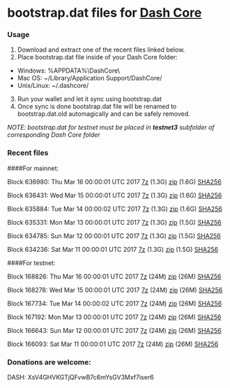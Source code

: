 # bootstrap.dat files for [Dash Core](https://www.dash.org)

### Usage

1. Download and extract one of the recent files linked below.
2. Place bootstrap.dat file inside of your Dash Core folder:
 - Windows: %APPDATA%\DashCore\
 - Mac OS: ~/Library/Application Support/DashCore/
 - Unix/Linux: ~/.dashcore/
3. Run your wallet and let it sync using bootstrap.dat
4. Once sync is done bootstrap.dat file will be renamed to bootstrap.dat.old automagically and can be safely removed.

_NOTE: bootstrap.dat for testnet must be placed in **testnet3** subfolder of corresponding Dash Core folder_

### Recent files

####For mainnet:

Block 636980: Thu Mar 16 00:00:01 UTC 2017 [7z](https://transfer.sh/e2WS9/bootstrap.dat.20170316.7z) (1.3G) [zip](https://transfer.sh/Im6jr/bootstrap.dat.20170316.zip) (1.6G) [SHA256](https://transfer.sh/Tecvy/sha256.txt)

Block 636431: Wed Mar 15 00:00:01 UTC 2017 [7z](https://transfer.sh/wc83j/bootstrap.dat.20170315.7z) (1.3G) [zip](https://transfer.sh/FZPuJ/bootstrap.dat.20170315.zip) (1.6G) [SHA256](https://transfer.sh/eYcHI/sha256.txt)

Block 635884: Tue Mar 14 00:00:02 UTC 2017 [7z](https://transfer.sh/BYKJU/bootstrap.dat.20170314.7z) (1.3G) [zip](https://transfer.sh/lxV9d/bootstrap.dat.20170314.zip) (1.6G) [SHA256](https://transfer.sh/hpkfe/sha256.txt)

Block 635331: Mon Mar 13 00:00:01 UTC 2017 [7z](https://transfer.sh/NDHui/bootstrap.dat.20170313.7z) (1.3G) [zip](https://transfer.sh/xspHs/bootstrap.dat.20170313.zip) (1.5G) [SHA256](https://transfer.sh/ifQ2e/sha256.txt)

Block 634785: Sun Mar 12 00:00:01 UTC 2017 [7z](https://transfer.sh/1487d0/bootstrap.dat.20170312.7z) (1.3G) [zip](https://transfer.sh/NZmcJ/bootstrap.dat.20170312.zip) (1.5G) [SHA256](https://transfer.sh/kniak/sha256.txt)

Block 634236: Sat Mar 11 00:00:01 UTC 2017 [7z](https://transfer.sh/ceNTz/bootstrap.dat.20170311.7z) (1.3G) [zip](https://transfer.sh/p4skU/bootstrap.dat.20170311.zip) (1.5G) [SHA256](https://transfer.sh/m5miX/sha256.txt)

####For testnet:

Block 168826: Thu Mar 16 00:00:01 UTC 2017 [7z](https://transfer.sh/y52DL/bootstrap.dat.20170316.7z) (24M) [zip](https://transfer.sh/TSyjM/bootstrap.dat.20170316.zip) (26M) [SHA256](https://transfer.sh/VApL4/sha256.txt)

Block 168278: Wed Mar 15 00:00:01 UTC 2017 [7z](https://transfer.sh/5N24b/bootstrap.dat.20170315.7z) (24M) [zip](https://transfer.sh/CVXsW/bootstrap.dat.20170315.zip) (26M) [SHA256](https://transfer.sh/uzOCQ/sha256.txt)

Block 167734: Tue Mar 14 00:00:02 UTC 2017 [7z](https://transfer.sh/9UZa9/bootstrap.dat.20170314.7z) (24M) [zip](https://transfer.sh/12k2X4/bootstrap.dat.20170314.zip) (26M) [SHA256](https://transfer.sh/ppn7V/sha256.txt)

Block 167192: Mon Mar 13 00:00:01 UTC 2017 [7z](https://transfer.sh/mx9WV/bootstrap.dat.20170313.7z) (24M) [zip](https://transfer.sh/g8nXD/bootstrap.dat.20170313.zip) (26M) [SHA256](https://transfer.sh/V8bAE/sha256.txt)

Block 166643: Sun Mar 12 00:00:01 UTC 2017 [7z](https://transfer.sh/g3Djg/bootstrap.dat.20170312.7z) (24M) [zip](https://transfer.sh/ZU239/bootstrap.dat.20170312.zip) (26M) [SHA256](https://transfer.sh/IKPSW/sha256.txt)

Block 166093: Sat Mar 11 00:00:01 UTC 2017 [7z](https://transfer.sh/14DX4C/bootstrap.dat.20170311.7z) (24M) [zip](https://transfer.sh/iDukH/bootstrap.dat.20170311.zip) (26M) [SHA256](https://transfer.sh/13FtqH/sha256.txt)

### Donations are welcome:

DASH: XsV4GHVKGTjQFvwB7c6mYsGV3Mxf7iser6
